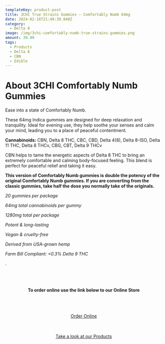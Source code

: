 ```yaml
---
templateKey: product-post
title: 3CHI True Strains Gummies – Comfortably Numb 64mg
date: 2024-02-16T21:49:39.840Z
category:
  - Delta 8
image: /img/3chi-comfortably-numb-true-strains-gummies.png
amount: 39.99
tags:
  - Products
  - Delta 8
  - CBN
  - Edible
---
```

# **A﻿bout 3CHI Comfortably Numb Gummies**

Ease into a state of Comfortably Numb. 

These 64mg Indica gummies are designed for deep relaxation and tranquility. Ideal for evening use, they help soothe your senses and calm your mind, leading you to a place of peaceful contentment. 

**Cannabinoids:** CBN, Delta 8 THC, CBC, CBD, Delta 4(8), Delta 8-ISO, Delta 11 THC, Delta 8 THCv, CBG, CBT, Delta 9 THCv

CBN helps to tame the energetic aspects of Delta 8 THC to bring an extremely comfortable and calming body-focused feeling. This blend is perfect for peaceful relief and taking it easy. 

**This version of Comfortably Numb gummies is double the potency of the original Comfortably Numb gummies. If you are converting from the classic gummies, take half the dose you normally take of the originals.** 

*2﻿0 gummies per package*

*64mg total cannabinoids per gummy*

*1﻿280mg total per package*

*Potent & long-lasting*

*Vegan & cruelty-free*

*Derived from USA-grown hemp*

*Farm Bill Compliant: <0.3% Delta 9 THC*

.

<br><br>

<Center>

#### **To order online use the link below to our Online Store**

<br><br>

<Center><a class="link-view-more-products" target="_blank" href="https://capitalcbd.shop/product/3chi-true-strains-comfortably-numb-gummies-64mg/">Order Online</a></

<br><br><br>

<Center><a class="link-view-more-products" target="_blank" href="https://capitalamericanshaman.com/products">Take a look at our Products</a></Center>

<br><br>